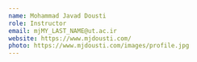 ```yaml
---
name: Mohammad Javad Dousti
role: Instructor
email: mjMY_LAST_NAME@ut.ac.ir
website: https://www.mjdousti.com/
photo: https://www.mjdousti.com/images/profile.jpg
---
```


